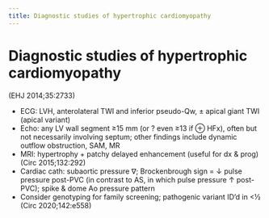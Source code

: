 ```yaml
---
title: Diagnostic studies of hypertrophic cardiomyopathy
---
```


# Diagnostic studies of hypertrophic cardiomyopathy

(EHJ 2014;35:2733)

- ECG: LVH, anterolateral TWI and inferior pseudo-Qw, ± apical giant TWI (apical variant)
- Echo: any LV wall segment ≥15 mm (or ? even ≥13 if ⊕ HFx), often but not necessarily involving septum; other findings include dynamic outflow obstruction, SAM, MR
- MRI: hypertrophy + patchy delayed enhancement (useful for dx & prog) (Circ 2015;132:292)
- Cardiac cath: subaortic pressure ∇; Brockenbrough sign = ↓ pulse pressure post-PVC (in contrast to AS, in which pulse pressure ↑ post-PVC); spike & dome Ao pressure pattern
- Consider genotyping for family screening; pathogenic variant ID’d in <½ (Circ 2020;142:e558)
